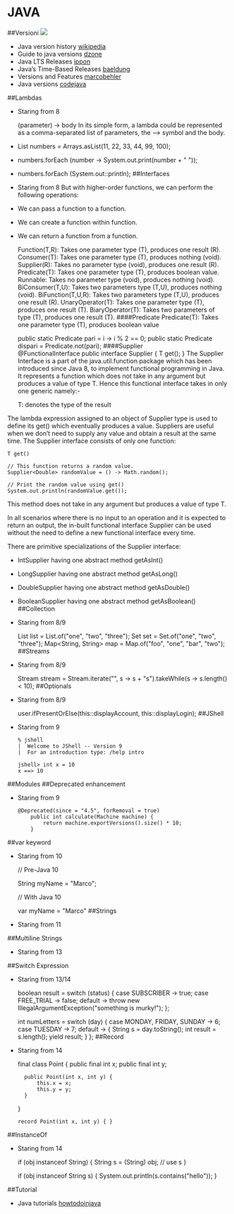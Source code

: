 JAVA
======================
##Versioni
![](/Users/gac/Documents/IdeaProjects/Operativi/Vaadflow14/doc/oracle.png)


- Java version history [wikipedia](https://en.wikipedia.org/wiki/Java_version_history)
- Guide to java versions [dzone](https://dzone.com/articles/a-guide-to-java-versions-and-features)
- Java LTS Releases [ippon](https://blog.ippon.tech/comparing-java-lts-releases/)
- Java’s Time-Based Releases [baeldung](https://www.baeldung.com/java-time-based-releases)
- Versions and Features [marcobehler](https://www.marcobehler.com/guides/a-guide-to-java-versions-and-features)
- Java versions [codejava](https://www.codejava.net/java-se/java-se-versions-history)

##Lambdas
- Staring from 8
    
    
    (parameter) -> body
In its simple form, a lambda could be represented as a comma-separated list of parameters, the –> symbol and the body. 
- List<Integer> numbers = Arrays.asList(11, 22, 33, 44, 99, 100); 
- numbers.forEach (number -> System.out.print(number + " ")); 
- numbers.forEach (System.out::println);
##Interfaces
- Staring from 8
But with higher-order functions, we can perform the following operations:
- We can pass a function to a function.
- We can create a function within function.
- We can return a function from a function.

     
     Function(T,R): Takes one parameter type (T), produces one result (R).
     Consumer(T): Takes one parameter type (T), produces nothing (void).
     Supplier(R): Takes no parameter type (void), produces one result (R).
     Predicate(T): Takes one parameter type (T), produces boolean value.
     Runnable: Takes no parameter type (void), produces nothing (void).
     BiConsumer(T,U): Takes two parameters type (T,U), produces nothing (void).
     BiFunction(T,U,R): Takes two parameters type (T,U), produces one result (R).
     UnaryOperator(T): Takes one parameter type (T), produces one result (T).
     BiaryOperator(T): Takes two parameters of type (T), produces one result (T).
####Predicate
Predicate(T): Takes one parameter type (T), produces boolean value
    
    public static Predicate<Integer> pari = i -> i % 2 == 0;
    public static Predicate<Integer> dispari = Predicate.not(pari);
####Supplier      
    @FunctionalInterface
    public interface Supplier<T> {
        T get();
    }
The Supplier Interface is a part of the java.util.function package which has been introduced since Java 8, to implement functional programming in Java. It represents a function which does not take in any argument but produces a value of type T. Hence this functional interface takes in only one generic namely:-

    T: denotes the type of the result

The lambda expression assigned to an object of Supplier type is used to define its get() which eventually produces a value. Suppliers are useful when we don’t need to supply any value and obtain a result at the same time. The Supplier interface consists of only one function:
    
    T get()
    
    // This function returns a random value. 
    Supplier<Double> randomValue = () -> Math.random(); 
  
    // Print the random value using get() 
    System.out.println(randomValue.get());     
    

This method does not take in any argument but produces a value of type T.

In all scenarios where there is no input to an operation and it is expected to return an output, the in-built functional interface Supplier<T> can be used without the need to define a new functional interface every time.

There are primitive specializations of the Supplier interface:
- IntSupplier having one abstract method getAsInt()
- LongSupplier having one abstract method getAsLong()
- DoubleSupplier having one abstract method getAsDouble()
- BooleanSupplier having one abstract method getAsBoolean()
##Collection
- Staring from 8/9


    List<String> list = List.of("one", "two", "three");
    Set<String> set = Set.of("one", "two", "three");
    Map<String, String> map = Map.of("foo", "one", "bar", "two");
##Streams
- Staring from 8/9


    Stream<String> stream = Stream.iterate("", s -> s + "s").takeWhile(s -> s.length() < 10);
##Optionals
- Staring from 8/9


    user.ifPresentOrElse(this::displayAccount, this::displayLogin);
##JShell
- Staring from 9

      % jshell
      |  Welcome to JShell -- Version 9
      |  For an introduction type: /help intro

      jshell> int x = 10
      x ==> 10
      
##Modules
##Deprecated enhancement
- Staring from 9

      @Deprecated(since = "4.5", forRemoval = true)
          public int calculate(Machine machine) {
    	      return machine.exportVersions().size() * 10;
    	  }
    	  

##var keyword
- Staring from 10


    // Pre-Java 10

    String myName = "Marco";

    // With Java 10

    var myName = "Marco"
##Strings
- Staring from 11

##Multiline Strings
- Staring from 13

##Switch Expression
- Staring from 13/14

    
    boolean result = switch (status) {
        case SUBSCRIBER -> true;
        case FREE_TRIAL -> false;
        default -> throw new IllegalArgumentException("something is murky!");
    };    
   
    int numLetters = switch (day) {
        case MONDAY, FRIDAY, SUNDAY -> 6;
        case TUESDAY                -> 7;
        default      -> {
          String s = day.toString();
          int result = s.length();
          yield result;
        }
    };
##Record
- Staring from 14

    final class Point {
        public final int x;
        public final int y;    

        public Point(int x, int y) {
            this.x = x;
            this.y = y;
        }
    }
    
      record Point(int x, int y) { }
##InstanceOf      
- Staring from 14
    
    
    if (obj instanceof String) {
        String s = (String) obj;
        // use s
    }
    
    if (obj instanceof String s) {
        System.out.println(s.contains("hello"));
    }
    
    
##Tutorial
- Java tutorials [howtodoinjava](https://howtodoinjava.com/)
